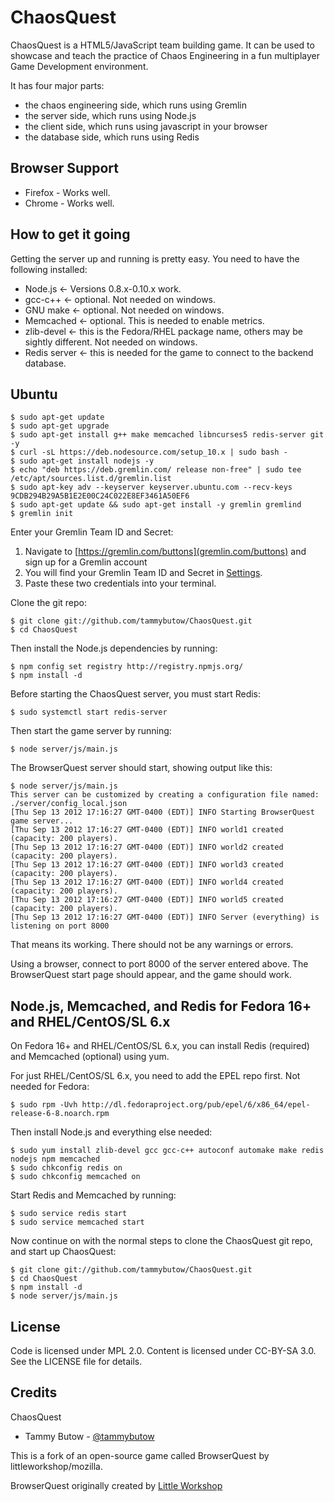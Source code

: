 ChaosQuest
============

ChaosQuest is a HTML5/JavaScript team building game. It can be used to showcase and teach the practice of Chaos Engineering in a fun multiplayer Game Development environment. 

It has four major parts:

* the chaos engineering side, which runs using Gremlin
* the server side, which runs using Node.js
* the client side, which runs using javascript in your browser
* the database side, which runs using Redis


Browser Support
---------------

* Firefox - Works well.
* Chrome - Works well.


How to get it going
-------------------

Getting the server up and running is pretty easy. You need to have the following installed:

* Node.js ← Versions 0.8.x-0.10.x work.  
* gcc-c++ ← optional.  Not needed on windows.
* GNU make ← optional.  Not needed on windows.
* Memcached ← optional. This is needed to enable metrics.
* zlib-devel ← this is the Fedora/RHEL package name, others may be sightly different.  Not needed on windows.
* Redis server ← this is needed for the game to connect to the backend database.


Ubuntu
------

    $ sudo apt-get update
    $ sudo apt-get upgrade
    $ sudo apt-get install g++ make memcached libncurses5 redis-server git -y
    $ curl -sL https://deb.nodesource.com/setup_10.x | sudo bash -
    $ sudo apt-get install nodejs -y
    $ echo "deb https://deb.gremlin.com/ release non-free" | sudo tee /etc/apt/sources.list.d/gremlin.list
    $ sudo apt-key adv --keyserver keyserver.ubuntu.com --recv-keys 9CDB294B29A5B1E2E00C24C022E8EF3461A50EF6
    $ sudo apt-get update && sudo apt-get install -y gremlin gremlind
    $ gremlin init
    
Enter your Gremlin Team ID and Secret: 

1. Navigate to [https://gremlin.com/buttons](gremlin.com/buttons) and sign up for a Gremlin account
2. You will find your Gremlin Team ID and Secret in [Settings](https://app.gremlin.com/settings/teams).
3. Paste these two credentials into your terminal. 
    

Clone the git repo:

    $ git clone git://github.com/tammybutow/ChaosQuest.git
    $ cd ChaosQuest

Then install the Node.js dependencies by running:

    $ npm config set registry http://registry.npmjs.org/
    $ npm install -d
    
Before starting the ChaosQuest server, you must start Redis: 

    $ sudo systemctl start redis-server

Then start the game server by running:

    $ node server/js/main.js

The BrowserQuest server should start, showing output like this:

    $ node server/js/main.js
    This server can be customized by creating a configuration file named: ./server/config_local.json
    [Thu Sep 13 2012 17:16:27 GMT-0400 (EDT)] INFO Starting BrowserQuest game server...
    [Thu Sep 13 2012 17:16:27 GMT-0400 (EDT)] INFO world1 created (capacity: 200 players).
    [Thu Sep 13 2012 17:16:27 GMT-0400 (EDT)] INFO world2 created (capacity: 200 players).
    [Thu Sep 13 2012 17:16:27 GMT-0400 (EDT)] INFO world3 created (capacity: 200 players).
    [Thu Sep 13 2012 17:16:27 GMT-0400 (EDT)] INFO world4 created (capacity: 200 players).
    [Thu Sep 13 2012 17:16:27 GMT-0400 (EDT)] INFO world5 created (capacity: 200 players).
    [Thu Sep 13 2012 17:16:27 GMT-0400 (EDT)] INFO Server (everything) is listening on port 8000

That means its working.  There should not be any warnings or errors.

Using a browser, connect to port 8000 of the server entered above.  The
BrowserQuest start page should appear, and the game should work.


Node.js, Memcached, and Redis for Fedora 16+ and RHEL/CentOS/SL 6.x
-------------------------------------------------------------------

On Fedora 16+ and RHEL/CentOS/SL 6.x, you can install Redis (required) and Memcached (optional) using
yum.

For just RHEL/CentOS/SL 6.x, you need to add the EPEL repo first.  Not needed for Fedora:

    $ sudo rpm -Uvh http://dl.fedoraproject.org/pub/epel/6/x86_64/epel-release-6-8.noarch.rpm

Then install Node.js and everything else needed:

    $ sudo yum install zlib-devel gcc gcc-c++ autoconf automake make redis nodejs npm memcached
    $ sudo chkconfig redis on
    $ sudo chkconfig memcached on

Start Redis and Memcached by running:

    $ sudo service redis start
    $ sudo service memcached start

Now continue on with the normal steps to clone the ChaosQuest git repo, and start up ChaosQuest:

    $ git clone git://github.com/tammybutow/ChaosQuest.git
    $ cd ChaosQuest
    $ npm install -d
    $ node server/js/main.js


License
-------

Code is licensed under MPL 2.0. Content is licensed under CC-BY-SA 3.0.
See the LICENSE file for details.

Credits
-------
ChaosQuest 

* Tammy Butow - [@tammybutow](http://www.twitter.com/tammybutow)



This is a fork of an open-source game called BrowserQuest by littleworkshop/mozilla. 

BrowserQuest originally created by [Little Workshop](http://www.littleworkshop.fr)
